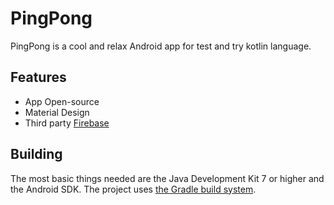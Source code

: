 # PingPong
PingPong is a cool and relax Android app for test and try kotlin language.

## Features
- App Open-source
- Material Design
- Third party [Firebase](https://firebase.google.com/)

## Building
The most basic things needed are the Java Development Kit 7 or higher and the Android SDK. 
The project uses [the Gradle build system](https://gradle.org).
